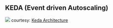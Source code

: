 ## KEDA (Event driven Autoscaling)

![](https://keda.sh/img/keda-arch.png)
courtesy: [Keda Architecture](https://keda.sh/docs/1.4/concepts/#architecture)
